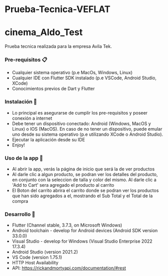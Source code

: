 # Prueba-Tecnica-VEFLAT
# cinema_Aldo_Test
 Prueba tecnica realizada para la empresa Avila Tek.
 
### Pre-requisitos 📋

* Cualquier sistema operativo (p.e MacOs, Windows, Linux)
* Cualquier IDE con Flutter SDK instalado (p.e VSCode, Android Studio, XCode)
* Conocimientos previos de Dart y Flutter

### Instalación 🔧

* Lo principal es asegurarse de cumplir los pre-requisitos y poseer conexión a internet
* Debe tener un dispositivo conectado: Android (Windows, MacOS y Linux) o IOS (MacOS). En caso de no tener un dispositivo, puede emular uno desde su sistema operativo (p.e utilizando XCode o Android Studio).
* Ejecutar la aplicación desde su IDE
* Enjoy! 

### Uso de la app 🚀

* Al abrir la app, verás la página de inicio que será la de ver productos
* Al darle clic a algun producto, se podran ver los detalles del producto, en conjunto con la seleccion de talla y color del mismo. Al darle clic a 'Add to Cart' sera agregado el producto al carrito
* El Boton del carrito abrira el carrito donde se podran ver los productos que han sido agregados a el, mostrando el Sub Total y el Total de la compra


### Desarrollo 📌

* Flutter (Channel stable, 3.7.3, on Microsoft Windows)
* Android toolchain - develop for Android devices (Android SDK version 33.0.0)
* Visual Studio - develop for Windows (Visual Studio Enterprise 2022 17.3.4)  
* Android Studio (version 2021.2)
* VS Code (version 1.75.1)
* HTTP Host Availability
* API: https://rickandmortyapi.com/documentation/#rest
 
